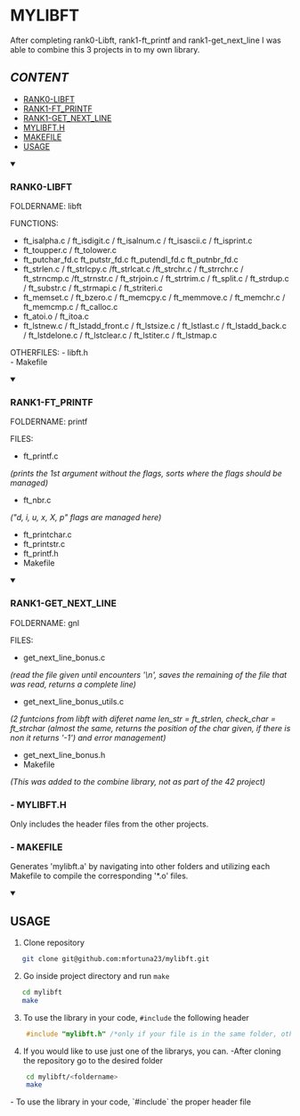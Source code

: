 # **MYLIBFT**

After completing rank0-Libft, rank1-ft_printf and rank1-get_next_line I was able to combine this 3 projects in to my own library. 

## **_CONTENT_**

- [RANK0-LIBFT](#RANK0-LIBFT)
- [RANK1-FT_PRINTF](#RANK1-FT_PRINTF)
- [RANK1-GET_NEXT_LINE](#RANK1-GET_NEXT_LINE)
- [MYLIBFT.H](#MYLIBFT.H)
- [MAKEFILE](#MAKEFILE)
- [USAGE](#USAGE)

<details open>
  <summary><h3>RANK0-LIBFT</h3></summary>
  
FOLDERNAME: libft

FUNCTIONS:
   - ft_isalpha.c / ft_isdigit.c / ft_isalnum.c / ft_isascii.c / ft_isprint.c
   - ft_toupper.c / ft_tolower.c
   - ft_putchar_fd.c ft_putstr_fd.c ft_putendl_fd.c ft_putnbr_fd.c
   - ft_strlen.c / ft_strlcpy.c /ft_strlcat.c /ft_strchr.c / ft_strrchr.c / ft_strncmp.c /ft_strnstr.c
   / ft_strjoin.c / ft_strtrim.c / ft_split.c / ft_strdup.c / ft_substr.c / ft_strmapi.c / ft_striteri.c
   - ft_memset.c / ft_bzero.c / ft_memcpy.c / ft_memmove.c / ft_memchr.c  / ft_memcmp.c / ft_calloc.c
   - ft_atoi.o / ft_itoa.c
   - ft_lstnew.c / ft_lstadd_front.c / ft_lstsize.c / ft_lstlast.c / ft_lstadd_back.c / ft_lstdelone.c 
   / ft_lstclear.c / ft_lstiter.c / ft_lstmap.c

OTHERFILES:
    - libft.h     
    - Makefile
</details>

<details open>
  <summary><h3>RANK1-FT_PRINTF</h3></summary>

FOLDERNAME: printf

FILES:
   - ft_printf.c

   _(prints the 1st argument without the flags, sorts where the flags should be managed)_
   - ft_nbr.c

   _("d, i, u, x, X, p" flags are managed here)_
   - ft_printchar.c
   - ft_printstr.c
   - ft_printf.h
   - Makefile
</details>

<details open>
  <summary><h3>RANK1-GET_NEXT_LINE</h3></summary>
  
FOLDERNAME: gnl

FILES:
   - get_next_line_bonus.c

   _(read the file given until encounters '\n', saves the remaining of the file that was read, returns a complete line)_
   - get_next_line_bonus_utils.c

   _(2 funtcions from libft with diferet name len_str = ft_strlen, check_char = ft_strchar (almost the same, returns the position of the char given, if there is non it returns '-1') and error management)_
   - get_next_line_bonus.h
   - Makefile

   _(This was added to the combine library, not as part of the 42 project)_

</details>

### - **MYLIBFT.H**
Only includes the header files from the other projects.
    
### - **MAKEFILE**
Generates 'mylibft.a' by navigating into other folders and utilizing each Makefile to compile the corresponding '*.o' files.


<details open>
  <summary><h2>USAGE</h2></summary>

1. Clone repository

 ```bash
    git clone git@github.com:mfortuna23/mylibft.git 
  ```

2. Go inside project directory and run `make`
 ```bash
    cd mylibft
    make
 ```
    
3. To use the library in your code, `#include` the following header
```c
    #include "mylibft.h" /*only if your file is in the same folder, otherwise add the directions to the folder ex:. #include "mylibft/mylibft.h"*/
 ```
    
4. If you would like to use just one of the librarys, you can.
    -After cloning the repository go to the desired folder
```bash
    cd mylibft/<foldername>
    make
```
</details>
   - To use the library in your code, `#include` the proper header file 

